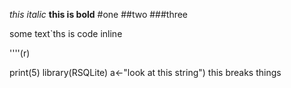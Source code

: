 *this italic*
**this is bold**
#one
##two
###three

some text`ths is code inline

''''(r)

print(5)
library(RSQLite)
a<-"look at this string")
this breaks things
